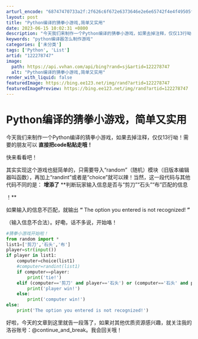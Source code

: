 ```yaml
---
arturl_encode: "68747470733a2f:2f626c6f672e6373646e2e6e65742f4e4f49505f595944532f:61727469636c652f64657461696c732f313232323738373437"
layout: post
title: "Python编译的猜拳小游戏,简单又实用"
date: 2023-06-15 10:02:31 +0800
description: "今天我们来制作一个Python编译的猜拳小游戏，如果去掉注释，仅仅13行呦！需要的朋友可以直接把co"
keywords: "python编译器怎么制作游戏"
categories: ['未分类']
tags: ['Python', 'List']
artid: "122278747"
image:
  path: https://api.vvhan.com/api/bing?rand=sj&artid=122278747
  alt: "Python编译的猜拳小游戏,简单又实用"
render_with_liquid: false
featuredImage: https://bing.ee123.net/img/rand?artid=122278747
featuredImagePreview: https://bing.ee123.net/img/rand?artid=122278747
---
```


# Python编译的猜拳小游戏，简单又实用

今天我们来制作一个Python编译的猜拳小游戏，如果去掉注释，仅仅13行呦！需要的朋友可以
**直接把code粘贴走哦！**

快来看看吧！

其实实现这个游戏也挺简单的，只需要导入“random”（随机）模块（旧版本编辑器叫函数），再加上“randint”或者是“choice”就可以辣！当然，这一段代码与其他代码不同的是：
**增添了**
**判断玩家输入信息是否与“剪刀”“石头”“布”匹配的信息

！**

如果输入的信息不匹配，就输出
**“**
The option you entered is not recognized!
**”**

（输入信息不合法）。好嘞，话不多说，开始咯！

```python
#猜拳小游戏开始啦！
from random import *
list1=['剪刀','石头','布']
player=str(input())
if player in list1:
    computer=choice(list1)
    #computer=randint(list1)
    if computer==player:
        print('tie!')
    elif (computer=='剪刀' and player=='石头') or (computer=='石头' and player=='布') or (computer=='布' and player=='剪刀'):
        print('player win!')
    else:
        print('computer win!')
else:
    print('The option you entered is not recognized!')
```

好啦，今天的文章到这里就告一段落了，如果对其他优质资源感兴趣，就关注我的洛谷账号：@continue\_and\_break。我会回关哦！